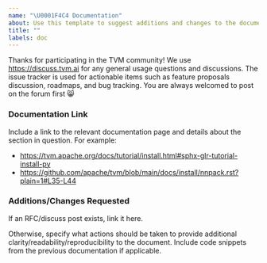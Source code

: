 ```yaml
---
name: "\U0001F4C4 Documentation"
about: Use this template to suggest additions and changes to the documentation.
title: ""
labels: doc
---
```


Thanks for participating in the TVM community! We use https://discuss.tvm.ai for any general usage questions and discussions. The issue tracker is used for actionable items such as feature proposals discussion, roadmaps, and bug tracking. You are always welcomed to post on the forum first :smile_cat:

### Documentation Link

Include a link to the relevant documentation page and details about the section in question. For example:

- https://tvm.apache.org/docs/tutorial/install.html#sphx-glr-tutorial-install-py
- https://github.com/apache/tvm/blob/main/docs/install/nnpack.rst?plain=1#L35-L44

### Additions/Changes Requested

If an RFC/discuss post exists, link it here.

Otherwise, specify what actions should be taken to provide additional clarity/readability/reproducibility to the document. Include code snippets from the previous documentation if applicable.
